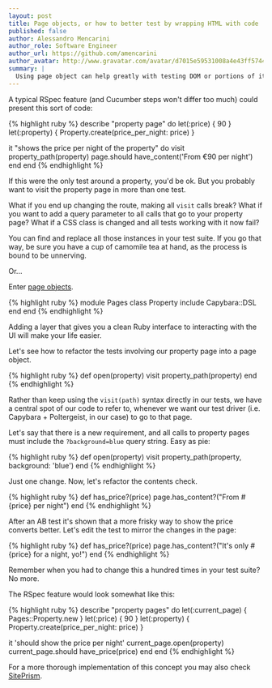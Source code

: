 ```yaml
---
layout: post
title: Page objects, or how to better test by wrapping HTML with code
published: false
author: Alessandro Mencarini
author_role: Software Engineer
author_url: https://github.com/amencarini
author_avatar: http://www.gravatar.com/avatar/d7015e59531008a4e43ff574400d5d87.png
summary: |
  Using page object can help greatly with testing DOM or portions of it.
---
```


A typical RSpec feature (and Cucumber steps won't differ too much) could present this sort of code:

{% highlight ruby %}
describe "property page" do
  let(:price) { 90 }
  let(:property) { Property.create(price_per_night: price) }

  it "shows the price per night of the property" do
    visit property_path(property)
    page.should have_content('From €90 per night')
  end
end
{% endhighlight %}

If this were the only test around a property, you'd be ok. But you probably want to visit the property page in more than one test.

What if you end up changing the route, making all `visit` calls break?
What if you want to add a query parameter to all calls that go to your property page?
What if a CSS class is changed and all tests working with it now fail?

You can find and replace all those instances in your test suite.
If you go that way, be sure you have a cup of camomile tea at hand, as the process is bound to be unnerving.

Or...

Enter [page objects](http://martinfowler.com/bliki/PageObject.html).

{% highlight ruby %}
module Pages
  class Property
    include Capybara::DSL
  end
end
{% endhighlight %}

Adding a layer that gives you a clean Ruby interface to interacting with the UI will make your life easier.

Let's see how to refactor the tests involving our property page into a page object.

{% highlight ruby %}
def open(property)
  visit property_path(property)
end
{% endhighlight %}

Rather than keep using the `visit(path)` syntax directly in our tests, we have a central spot of our code to refer to, whenever we want our test driver (i.e. Capybara + Poltergeist, in our case) to go to that page.

Let's say that there is a new requirement, and all calls to property pages must include the `?background=blue` query string. Easy as pie:

{% highlight ruby %}
def open(property)
  visit property_path(property, background: 'blue')
end
{% endhighlight %}

Just one change. Now, let's refactor the contents check.

{% highlight ruby %}
def has_price?(price)
  page.has_content?("From #{price} per night")
end
{% endhighlight %}

After an AB test it's shown that a more frisky way to show the price converts better. Let's edit the test to mirror the changes in the page:

{% highlight ruby %}
def has_price?(price)
  page.has_content?("It's only #{price} for a night, yo!")
end
{% endhighlight %}

Remember when you had to change this a hundred times in your test suite? No more.

The RSpec feature would look somewhat like this:

{% highlight ruby %}
describe "property pages" do
  let(:current_page) { Pages::Property.new }
  let(:price) { 90 }
  let(:property) { Property.create(price_per_night: price) }

  it 'should show the price per night'
    current_page.open(property)
    current_page.should have_price(price)
  end
end
{% endhighlight %}

For a more thorough implementation of this concept you may also check [SitePrism](https://github.com/natritmeyer/site_prism).

